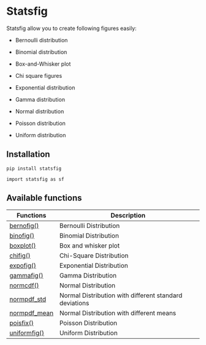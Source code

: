 # Statsfig

Statsfig allow you to create following figures easily:

- Bernoulli distribution

- Binomial distribution
- Box-and-Whisker plot
- Chi square figures
- Exponential distribution
- Gamma distribution

- Normal distribution

- Poisson distribution
- Uniform distribution


## Installation

```
pip install statsfig
```

```
import statsfig as sf
```

## Available functions

| Functions                                                    | Description                                            |
| ------------------------------------------------------------ | ------------------------------------------------------ |
| [bernofig()](https://github.com/shinokada/statsfig/blob/master/doc/bernofig.md) | Bernoulli Distribution                                 |
| [binofig()](https://github.com/shinokada/statsfig/blob/master/doc/binomial.md) | Binomial Distribution                                  |
| [boxplot()](https://github.com/shinokada/statsfig/blob/master/doc/boxplot.md) | Box and whisker plot                                   |
| [chifig()](https://github.com/shinokada/statsfig/blob/master/doc/chifig.md) | Chi-Square Distribution                                |
| [expofig()](https://github.com/shinokada/statsfig/blob/master/doc/expofig.md) | Exponential Distribution                               |
| [gammafig()](https://github.com/shinokada/statsfig/blob/master/doc/gammafig.md) | Gamma Distribution                                     |
| [normcdf()](https://github.com/shinokada/statsfig/blob/master/doc/normal.md#normcdf) | Normal Distribution                                    |
| [normpdf_std](https://github.com/shinokada/statsfig/blob/master/doc/normal.md#normpdf_std) | Normal Distribution with different standard deviations |
| [normpdf_mean](https://github.com/shinokada/statsfig/blob/master/doc/normal.md#normpdf_mean) | Normal Distribution with different means               |
| [poisfix()](https://github.com/shinokada/statsfig/blob/master/doc/poisfig.md) | Poisson Distribution                                   |
| [uniformfig()](https://github.com/shinokada/statsfig/blob/master/doc/uniformfig.md) | Uniform Distribution                                   |

